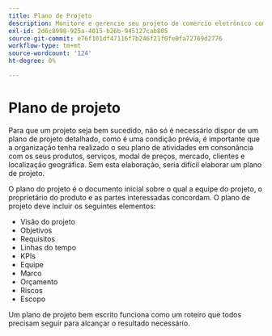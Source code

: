 ```yaml
---
title: Plano de Projeto
description: Monitore e gerencie seu projeto de comércio eletrônico com um plano detalhado de projeto de comércio eletrônico.
exl-id: 2d6c8998-925a-4015-b26b-945127cab805
source-git-commit: e76f101df47116f7b246f21f0fe0fa72769d2776
workflow-type: tm+mt
source-wordcount: '124'
ht-degree: 0%

---
```


# Plano de projeto

Para que um projeto seja bem sucedido, não só é necessário dispor de um plano de projeto detalhado, como é uma condição prévia, é importante que a organização tenha realizado o seu plano de atividades em consonância com os seus produtos, serviços, modal de preços, mercado, clientes e localização geográfica. Sem esta elaboração, seria difícil elaborar um plano de projeto.

O plano do projeto é o documento inicial sobre o qual a equipe do projeto, o proprietário do produto e as partes interessadas concordam. O plano de projeto deve incluir os seguintes elementos:

- Visão do projeto
- Objetivos
- Requisitos
- Linhas do tempo
- KPIs
- Equipe
- Marco
- Orçamento
- Riscos
- Escopo

Um plano de projeto bem escrito funciona como um roteiro que todos precisam seguir para alcançar o resultado necessário.
